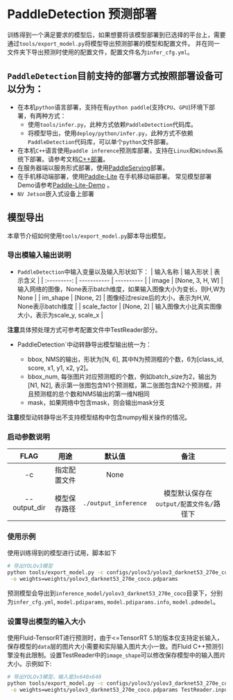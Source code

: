 # PaddleDetection 预测部署
训练得到一个满足要求的模型后，如果想要将该模型部署到已选择的平台上，需要通过`tools/export_model.py`将模型导出预测部署的模型和配置文件。
并在同一文件夹下导出预测时使用的配置文件，配置文件名为`infer_cfg.yml`。

## `PaddleDetection`目前支持的部署方式按照部署设备可以分为：
- 在本机`python`语言部署，支持在有`python paddle`(支持`CPU`、`GPU`)环境下部署，有两种方式：
    - 使用`tools/infer.py`，此种方式依赖`PaddleDetection`代码库。
    - 将模型导出，使用`deploy/python/infer.py`，此种方式不依赖`PaddleDetection`代码库，可以单个`python`文件部署。
- 在本机`C++`语言使用`paddle inference`预测库部署，支持在`Linux`和`Windows`系统下部署。请参考文档[C++部署](cpp/README.md)。
- 在服务器端以服务形式部署，使用[PaddleServing](./serving/README.md)部署。
- 在手机移动端部署，使用[Paddle-Lite](https://github.com/PaddlePaddle/Paddle-Lite) 在手机移动端部署。
  常见模型部署Demo请参考[Paddle-Lite-Demo](https://github.com/PaddlePaddle/Paddle-Lite-Demo) 。
- `NV Jetson`嵌入式设备上部署

## 模型导出
本章节介绍如何使用`tools/export_model.py`脚本导出模型。
### 导出模输入输出说明
- `PaddleDetection`中输入变量以及输入形状如下：
| 输入名称 | 输入形状 | 表示含义 |
| :---------: | ----------- | ---------- |
| image |  [None, 3, H, W] | 输入网络的图像，None表示batch维度，如果输入图像大小为变长，则H,W为None |
| im_shape | [None, 2] | 图像经过resize后的大小，表示为H,W, None表示batch维度 |
| scale_factor | [None, 2] | 输入图像大小比真实图像大小，表示为scale_y, scale_x |

**注意**具体预处理方式可参考配置文件中TestReader部分。


- PaddleDetection`中动转静导出模型输出统一为：

  - bbox, NMS的输出，形状为[N, 6], 其中N为预测框的个数，6为[class_id, score, x1, y1, x2, y2]。
  - bbox\_num, 每张图片对应预测框的个数，例如batch_size为2，输出为[N1, N2], 表示第一张图包含N1个预测框，第二张图包含N2个预测框，并且预测框的总个数和NMS输出的第一维N相同
  - mask，如果网络中包含mask，则会输出mask分支

**注意**模型动转静导出不支持模型结构中包含numpy相关操作的情况。


### 启动参数说明

|      FLAG      |      用途      |    默认值    |                 备注                      |
|:--------------:|:--------------:|:------------:|:-----------------------------------------:|
|       -c       |  指定配置文件  |     None     |                                           |
|  --output_dir  |  模型保存路径  |  `./output_inference`  |  模型默认保存在`output/配置文件名/`路径下 |

### 使用示例

使用训练得到的模型进行试用，脚本如下

```bash
# 导出YOLOv3模型
python tools/export_model.py -c configs/yolov3/yolov3_darknet53_270e_coco.yml --output_dir=./inference_model \
 -o weights=weights/yolov3_darknet53_270e_coco.pdparams
```

预测模型会导出到`inference_model/yolov3_darknet53_270e_coco`目录下，分别为`infer_cfg.yml`, `model.pdiparams`,  `model.pdiparams.info`, `model.pdmodel`。


### 设置导出模型的输入大小

使用Fluid-TensorRT进行预测时，由于<=TensorRT 5.1的版本仅支持定长输入，保存模型的`data`层的图片大小需要和实际输入图片大小一致。而Fluid C++预测引擎没有此限制。设置TestReader中的`image_shape`可以修改保存模型中的输入图片大小。示例如下:

```bash
# 导出YOLOv3模型，输入是3x640x640
python tools/export_model.py -c configs/yolov3/yolov3_darknet53_270e_coco.yml --output_dir=./inference_model \
 -o weights=weights/yolov3_darknet53_270e_coco.pdparams TestReader.inputs_def.image_shape=[3,640,640]
```
